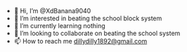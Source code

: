 - 👋 Hi, I’m @XdBanana9040
- 👀 I’m interested in beating the school block system
- 🌱 I’m currently learning nothing
- 💞️ I’m looking to collaborate on beating the school system
- 📫 How to reach me dillydilly1892@gmail.com
